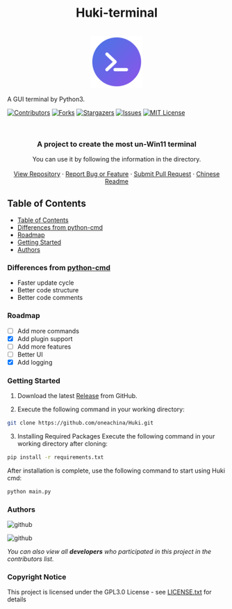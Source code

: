 # 
<div align="center">
    <h1 align="center"> Huki-terminal </h1>   
    <br>
    <img src="icons/logo.png" alt="Logo" width="120" height="120">
</div>

A GUI terminal by Python3.

[![Contributors][contributors-shield]][contributors-url]
[![Forks][forks-shield]][forks-url]
[![Stargazers][stars-shield]][stars-url]
[![Issues][issues-shield]][issues-url]
[![MIT License][license-shield]][license-url]

<br />

<p align="center">
 <h3 align="center">A project to create the most un-Win11 terminal</h3>
 <p align="center">
    You can use it by following the information in the directory.
    <br>
    <br>
    <a href="https://github.com/oneachina/Huki-terminal">View Repository</a>
    ·
    <a href="https://github.com/oneachina/Huki-terminal/issues">Report Bug or Feature</a>
    ·
    <a href="https://github.com/oneachina/Huki-terminal/pulls">Submit Pull Request</a>
    ·
    <a href="https://github.com/oneachina/Huki-terminal/blob/main/README_ZH.md">Chinese Readme</a>
</p>

## Table of Contents

- [Table of Contents](#table-of-contents)
- [Differences from python-cmd](#differences-from-python-cmd)
- [Roadmap](#roadmap)
- [Getting Started](#getting-started)
- [Authors](#authors)

### Differences from [python-cmd](https://github.com/CodeCrafter-TL/python-cmd)
- Faster update cycle
- Better code structure
- Better code comments

### Roadmap
- [ ] Add more commands
- [x] Add plugin support
- [ ] Add more features
- [ ] Better UI
- [x] Add logging

### Getting Started
1. Download the latest [Release](https://github.com/oneachina/Huki/releases) from GitHub.

2. Execute the following command in your working directory:
```bash
git clone https://github.com/oneachina/Huki.git
```
3. Installing Required Packages
Execute the following command in your working directory after cloning:

```bash
pip install -r requirements.txt
```
After installation is complete, use the following command to start using Huki cmd:
```bash
python main.py
```

### Authors
![github](https://img.shields.io/badge/GitHub-oneachina-green?logo=github)

![github](https://img.shields.io/badge/GitHub-CodeCrafterTL-green?logo=github)

*You can also view all **developers** who participated in this project in the contributors list.*

### Copyright Notice
This project is licensed under the GPL3.0 License - see [LICENSE.txt](https://github.com/oneachina/Huki-terminal/LICENSE.txt) for details

[project-path]:oneachina/Huki-terminal
[contributors-shield]: https://img.shields.io/github/contributors/oneachina/Huki-terminal.svg?style=square
[contributors-url]: https://github.com/oneachina/Huki-terminal/graphs/contributors
[forks-shield]: https://img.shields.io/github/forks/oneachina/Huki-terminal.svg?style=square
[forks-url]: https://github.com/oneachina/Huki-terminal/network/members
[stars-shield]: https://img.shields.io/github/stars/oneachina/Huki-terminal.svg?style=square
[stars-url]: https://github.com/oneachina/Huki-terminal/stargazers
[issues-shield]: https://img.shields.io/github/issues/oneachina/Huki-terminal.svg?style=square
[issues-url]: https://img.shields.io/github/issues/oneachina/Huki-terminal.svg
[license-shield]: https://img.shields.io/github/license/oneachina/Huki-terminal.svg?style=square
[license-url]: https://github.com/oneachina/Huki-terminal/blob/master/LICENSE.txt